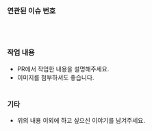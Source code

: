 ### 연관된 이슈 번호
<br/><br/>

### 작업 내용
- PR에서 작업한 내용을 설명해주세요.<br/>
- 이미지를 첨부하셔도 좋습니다.<br/><br/>

### 기타
- 위의 내용 이외에 하고 싶으신 이야기를 남겨주세요.<br/>
